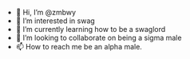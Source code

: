 - 👋 Hi, I’m @zmbwy
- 👀 I’m interested in swag
- 🌱 I’m currently learning how to be a swaglord
- 💞️ I’m looking to collaborate on being a sigma male
- 📫 How to reach me be an alpha male.

<!---
zmbwy/zmbwy is a ✨ special ✨ repository because its `README.md` (this file) appears on your GitHub profile.
You can click the Preview link to take a look at your changes.
--->
